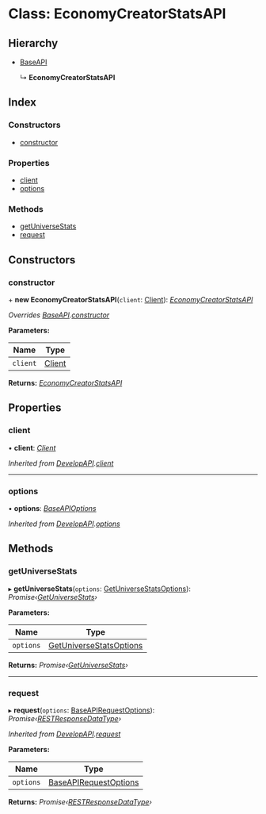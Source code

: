 
# Class: EconomyCreatorStatsAPI

## Hierarchy

* [BaseAPI](_client_apis_baseapi_.baseapi.md)

  ↳ **EconomyCreatorStatsAPI**

## Index

### Constructors

* [constructor](_client_apis_economycreatorstatsapi_.economycreatorstatsapi.md#constructor)

### Properties

* [client](_client_apis_economycreatorstatsapi_.economycreatorstatsapi.md#client)
* [options](_client_apis_economycreatorstatsapi_.economycreatorstatsapi.md#options)

### Methods

* [getUniverseStats](_client_apis_economycreatorstatsapi_.economycreatorstatsapi.md#getuniversestats)
* [request](_client_apis_economycreatorstatsapi_.economycreatorstatsapi.md#request)

## Constructors

### <a id="constructor" name="constructor"></a>  constructor

\+ **new EconomyCreatorStatsAPI**(`client`: [Client](_client_client_.client.md)): *[EconomyCreatorStatsAPI](_client_apis_economycreatorstatsapi_.economycreatorstatsapi.md)*

*Overrides [BaseAPI](_client_apis_baseapi_.baseapi.md).[constructor](_client_apis_baseapi_.baseapi.md#constructor)*

**Parameters:**

Name | Type |
------ | ------ |
`client` | [Client](_client_client_.client.md) |

**Returns:** *[EconomyCreatorStatsAPI](_client_apis_economycreatorstatsapi_.economycreatorstatsapi.md)*

## Properties

### <a id="client" name="client"></a>  client

• **client**: *[Client](_client_client_.client.md)*

*Inherited from [DevelopAPI](_client_apis_developapi_.developapi.md).[client](_client_apis_developapi_.developapi.md#client)*

___

### <a id="options" name="options"></a>  options

• **options**: *[BaseAPIOptions](../modules/_interfaces_apiinterfaces_.md#baseapioptions)*

*Inherited from [DevelopAPI](_client_apis_developapi_.developapi.md).[options](_client_apis_developapi_.developapi.md#options)*

## Methods

### <a id="getuniversestats" name="getuniversestats"></a>  getUniverseStats

▸ **getUniverseStats**(`options`: [GetUniverseStatsOptions](../modules/_client_apis_economycreatorstatsapi_.md#getuniversestatsoptions)): *Promise‹[GetUniverseStats](../modules/_client_apis_economycreatorstatsapi_.md#getuniversestats)›*

**Parameters:**

Name | Type |
------ | ------ |
`options` | [GetUniverseStatsOptions](../modules/_client_apis_economycreatorstatsapi_.md#getuniversestatsoptions) |

**Returns:** *Promise‹[GetUniverseStats](../modules/_client_apis_economycreatorstatsapi_.md#getuniversestats)›*

___

### <a id="request" name="request"></a>  request

▸ **request**(`options`: [BaseAPIRequestOptions](../modules/_client_apis_baseapi_.md#baseapirequestoptions)): *Promise‹[RESTResponseDataType](../modules/_interfaces_restinterfaces_.md#restresponsedatatype)›*

*Inherited from [DevelopAPI](_client_apis_developapi_.developapi.md).[request](_client_apis_developapi_.developapi.md#request)*

**Parameters:**

Name | Type |
------ | ------ |
`options` | [BaseAPIRequestOptions](../modules/_client_apis_baseapi_.md#baseapirequestoptions) |

**Returns:** *Promise‹[RESTResponseDataType](../modules/_interfaces_restinterfaces_.md#restresponsedatatype)›*
